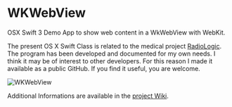 # WKWebView
OSX Swift 3 Demo App to show web content in a WkWebView with WebKit.

The present OS X Swift Class is related to the medical project [RadioLogic](http://www.radiologic.fr). The program has been developed and documented for my own needs. I think it may be of interest to other developers. For this reason I made it available as a public GitHub. If you find it useful, you are welcome. 

![WKWebView](wkwebviewApp.png)

Additional Informations are available in the [project Wiki](https://github.com/mbarnig/WkWebView/wiki).
